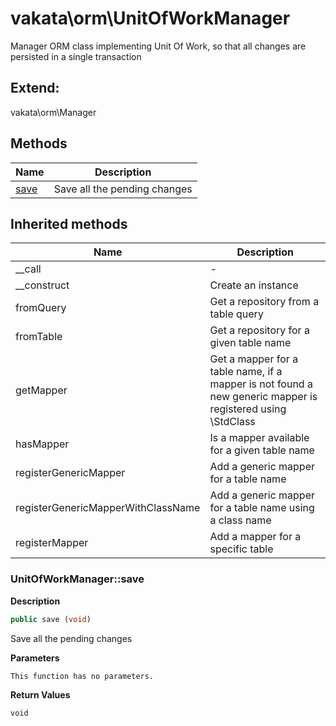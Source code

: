 # vakata\orm\UnitOfWorkManager  

Manager ORM class implementing Unit Of Work, so that all changes are persisted in a single transaction



## Extend:

vakata\orm\Manager

## Methods

| Name | Description |
|------|-------------|
|[save](#unitofworkmanagersave)|Save all the pending changes|

## Inherited methods

| Name | Description |
|------|-------------|
|__call|-|
|__construct|Create an instance|
|fromQuery|Get a repository from a table query|
|fromTable|Get a repository for a given table name|
|getMapper|Get a mapper for a table name, if a mapper is not found a new generic mapper is registered using \StdClass|
|hasMapper|Is a mapper available for a given table name|
|registerGenericMapper|Add a generic mapper for a table name|
|registerGenericMapperWithClassName|Add a generic mapper for a table name using a class name|
|registerMapper|Add a mapper for a specific table|



### UnitOfWorkManager::save  

**Description**

```php
public save (void)
```

Save all the pending changes 

 

**Parameters**

`This function has no parameters.`

**Return Values**

`void`




